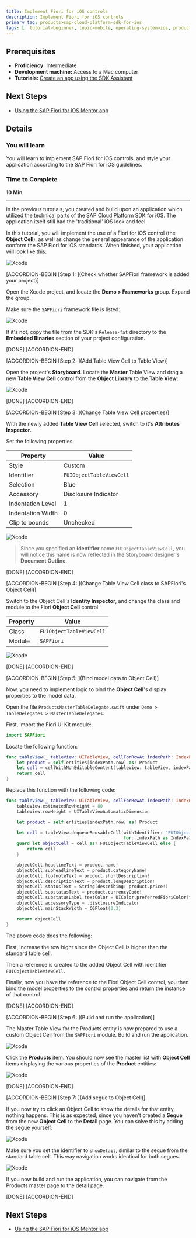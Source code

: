```yaml
---
title: Implement Fiori for iOS controls
description: Implement Fiori for iOS controls
primary_tag: products>sap-cloud-platform-sdk-for-ios
tags: [  tutorial>beginner, topic>mobile, operating-system>ios, products>sap-cloud-platform, products>sap-cloud-platform-sdk-for-ios ]
---
```

## Prerequisites  
 - **Proficiency:** Intermediate
 - **Development machine:** Access to a Mac computer
 - **Tutorials:** [Create an app using the SDK Assistant](https://www.sap.com/developer/tutorials/fiori-ios-hcpms-sdk-assistant.html)

## Next Steps
 - [Using the SAP Fiori for iOS Mentor app](https://www.sap.com/developer/tutorials/fiori-ios-scpms-mentor.html)

## Details
### You will learn  
You will learn to implement SAP Fiori for iOS controls, and style your application according to the SAP Fiori for iOS guidelines.

### Time to Complete
**10 Min**.

---

In the previous tutorials, you created and build upon an application which utilized the technical parts of the SAP Cloud Platform SDK for iOS. The application itself still had the 'traditional' iOS look and feel.
In this tutorial, you will implement the use of a Fiori for iOS control (the **Object Cell**), as well as change the general appearance of the application conform the SAP Fiori for iOS standards. When finished, your application will look like this:

![Xcode](fiori-ios-hcpms-fioriuikit-08.png)

[ACCORDION-BEGIN [Step 1: ](Check whether SAPFiori framework is added your project)]

Open the Xcode project, and locate the **Demo > Frameworks** group. Expand the group.

Make sure the `SAPFiori` framework file is listed:

![Xcode](fiori-ios-hcpms-fioriuikit-01.png)

If it's not, copy the file from the SDK's `Release-fat` directory to the **Embedded Binaries** section of your project configuration.

[DONE]
[ACCORDION-END]

[ACCORDION-BEGIN [Step 2: ](Add Table View Cell to Table View)]

Open the project's **Storyboard**. Locate the **Master** Table View and drag a new **Table View Cell** control from the **Object Library** to the **Table View**:

![Xcode](fiori-ios-hcpms-fioriuikit-04.png)

[DONE]
[ACCORDION-END]

[ACCORDION-BEGIN [Step 3: ](Change Table View Cell properties)]

With the newly added **Table View Cell** selected, switch to it's **Attributes Inspector**.

Set the following properties:

| Property | Value |
|----|----|
| Style | Custom |
| Identifier | `FUIObjectTableViewCell` |
| Selection | Blue |
| Accessory | Disclosure Indicator |
| Indentation Level | 1 |
| Indentation Width | 0 |
| Clip to bounds | Unchecked |

![Xcode](fiori-ios-hcpms-fioriuikit-05.png)

> Since you specified an **Identifier** name `FUIObjectTableViewCell`, you will notice this name is now reflected in the Storyboard designer's **Document Outline**.

[DONE]
[ACCORDION-END]

[ACCORDION-BEGIN [Step 4: ](Change Table View Cell class to SAPFiori's Object Cell)]

Switch to the Object Cell's **Identity Inspector**, and change the class and module to the Fiori **Object Cell** control:

| Property | Value |
|----|----|
| Class | `FUIObjectTableViewCell` |
| Module | `SAPFiori` |

![Xcode](fiori-ios-hcpms-fioriuikit-06.png)

[DONE]
[ACCORDION-END]

[ACCORDION-BEGIN [Step 5: ](Bind model data to Object Cell)]

Now, you need to implement logic to bind the **Object Cell**'s display properties to the model data.

Open the file `ProductsMasterTableDelegate.swift` under `Demo > TableDelegates > MasterTableDelegates`.

First, import the Fiori UI Kit module:

```swift
import SAPFiori
```

Locate the following function:

```swift
func tableView(_ tableView: UITableView, cellForRowAt indexPath: IndexPath) -> UITableViewCell {
    let product = self.entities[indexPath.row] as! Product
    let cell = cellWithNonEditableContent(tableView: tableView, indexPath: indexPath, with: "ProductId :\(product.productID)")
    return cell
}
```

Replace this function with the following code:

```swift
func tableView(_ tableView: UITableView, cellForRowAt indexPath: IndexPath) -> UITableViewCell {
    tableView.estimatedRowHeight = 80
    tableView.rowHeight = UITableViewAutomaticDimension

    let product = self.entities[indexPath.row] as! Product

    let cell = tableView.dequeueReusableCell(withIdentifier: "FUIObjectTableViewCell",
                                             for: indexPath as IndexPath)
    guard let objectCell = cell as? FUIObjectTableViewCell else {
        return cell
    }

    objectCell.headlineText = product.name!
    objectCell.subheadlineText = product.categoryName!
    objectCell.footnoteText = product.shortDescription!
    objectCell.descriptionText = product.longDescription!
    objectCell.statusText = String(describing: product.price!)
    objectCell.substatusText = product.currencyCode!
    objectCell.substatusLabel.textColor = UIColor.preferredFioriColor(forStyle: .positive)
    objectCell.accessoryType = .disclosureIndicator
    objectCell.mainStackWidth = CGFloat(0.3)

    return objectCell
}
```

The above code does the following:

First, increase the row hight since the Object Cell is higher than the standard table cell.

Then a reference is created to the added Object Cell with identifier `FUIObjectTableViewCell`.

Finally, now you have the reference to the Fiori Object Cell control, you then bind the model properties to the control properties and return the instance of that control.

[DONE]
[ACCORDION-END]

[ACCORDION-BEGIN [Step 6: ](Build and run the application)]

The Master Table View for the Products entity is now prepared to use a custom Object Cell from the `SAPFiori` module. Build and run the application.

![Xcode](fiori-ios-hcpms-fioriuikit-07.png)

Click the **Products** item. You should now see the master list with **Object Cell** items displaying the various properties of the **Product** entities:

![Xcode](fiori-ios-hcpms-fioriuikit-08.png)

[DONE]
[ACCORDION-END]

[ACCORDION-BEGIN [Step 7: ](Add segue to Object Cell)]

If you now try to click an Object Cell to show the details for that entity, nothing happens. This is as expected, since you haven't created a **Segue** from the new **Object Cell** to the **Detail** page. You can solve this by adding the segue yourself:

![Xcode](fiori-ios-hcpms-fioriuikit-09.png)

Make sure you set the identifier to `showDetail`, similar to the segue from the standard table cell. This way navigation works identical for both segues.

![Xcode](fiori-ios-hcpms-fioriuikit-10.png)

If you now build and run the application, you can navigate from the Products master page to the detail page.

[DONE]
[ACCORDION-END]

## Next Steps
- [Using the SAP Fiori for iOS Mentor app](https://www.sap.com/developer/tutorials/fiori-ios-scpms-mentor.html)
